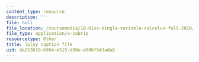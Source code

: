 ```yaml
---
content_type: resource
description: ''
file: null
file_location: /coursemedia/18-01sc-single-variable-calculus-fall-2010/da253618b994e515d80ea006f543ada8_9v25gg2qJYE.srt
file_type: application/x-subrip
resourcetype: Other
title: 3play caption file
uid: da253618-b994-e515-d80e-a006f543ada8
---
```

